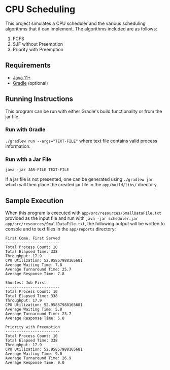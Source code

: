 # CPU Scheduling
This project simulates a CPU scheduler and the various scheduling algorithms that it can implement. 
The algorithms included are as follows:
1. FCFS
2. SJF without Preemption
3. Priority with Preemption

## Requirements
* [Java 11+](https://www.java.com/en/)
* [Gradle](https://gradle.org/) (optional)

## Running Instructions
This program can be run with either Gradle's build functionality or from the jar file.

### Run with Gradle
`./gradlew run --args="TEXT-FILE"` where text file contains valid process information.

### Run with a Jar File
`java -jar JAR-FILE TEXT-FILE`

If a jar file is not presented, one can be generated using `./gradlew jar` which will then place the created jar 
file in the `app/build/libs/` directory.

## Sample Execution
When this program is executed with `app/src/resources/SmallDataFile.txt` provided as the input file and 
run with `java -jar scheduler.jar app/src/resources/SmallDataFile.txt`, 
the following output will be written to console and to text files in the `app/reports` directory:
```
First Come, First Served
------------------------
Total Process Count: 10
Total Elapsed Time: 338
Throughput: 17.9
CPU Utilization: 52.95857988165681
Average Waiting Time: 7.8
Average Turnaround Time: 25.7
Average Response Time: 7.8

Shortest Job First
------------------------
Total Process Count: 10
Total Elapsed Time: 338
Throughput: 17.9
CPU Utilization: 52.95857988165681
Average Waiting Time: 5.8
Average Turnaround Time: 23.7
Average Response Time: 5.8

Priority with Preemption
------------------------
Total Process Count: 10
Total Elapsed Time: 338
Throughput: 17.9
CPU Utilization: 52.95857988165681
Average Waiting Time: 9.0
Average Turnaround Time: 26.9
Average Response Time: 9.0
```